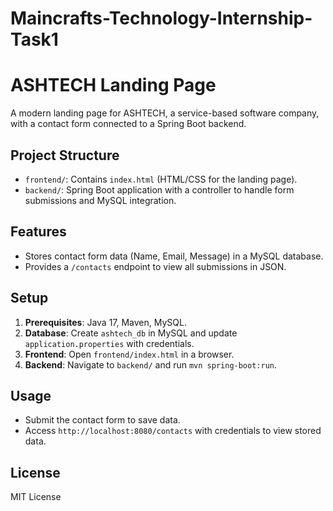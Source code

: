 # Maincrafts-Technology-Internship-Task1

# ASHTECH Landing Page

A modern landing page for ASHTECH, a service-based software company, with a contact form connected to a Spring Boot backend.

## Project Structure
- `frontend/`: Contains `index.html` (HTML/CSS for the landing page).
- `backend/`: Spring Boot application with a controller to handle form submissions and MySQL integration.

## Features
- Stores contact form data (Name, Email, Message) in a MySQL database.
- Provides a `/contacts` endpoint to view all submissions in JSON.

## Setup
1. **Prerequisites**: Java 17, Maven, MySQL.
2. **Database**: Create `ashtech_db` in MySQL and update `application.properties` with credentials.
3. **Frontend**: Open `frontend/index.html` in a browser.
4. **Backend**: Navigate to `backend/` and run `mvn spring-boot:run`.

## Usage
- Submit the contact form to save data.
- Access `http://localhost:8080/contacts` with credentials to view stored data.

## License
MIT License